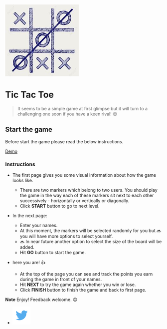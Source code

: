 ![Tic-Tac-Toe Logo](https://raw.githubusercontent.com/ElliMoty/Tic-Tac-Toe/master/images/gameLogic2.jpg)

# Tic Tac Toe 
> It seems to be a simple game at first glimpse but it will turn to a challenging one soon if you have a keen rival! :blush:

## Start the game 
Before start the game please read the below instructions.

[Demo](https://tic-tac-toe-project0.herokuapp.com/)

### Instructions
- The first page gives you some visual information about how the game looks like.
    + There are two markers which belong to two users. You should play the game in the way each of these markers sit next to each other successively - horizontally or vertically or diagonally. 
    + Click **START** button to go to next level.

- In the next page:
    + Enter your names.
    + At this moment, the markers will be selected randomly for you but :soon: you will have more options to select yourself.
    + :soon: In near future another option to select the size of the board will be added.
    + Hit **GO** button to start the game.

- here you are! :thumbsup:
    + At the top of the page you can see and track the points you earn during the game in front of your names.
    + Hit **NEXT** to try the game again whether you win or lose.
    + Click **FINISH** button to finish the game and back to first page.

**Note** Enjoy! Feedback welcome. :blush:
   + [![twitter](https://github.com/ElliMoty/Tic-Tac-Toe/blob/master/images/twitter_image.png)](https://twitter.com/ElliMotaghi)